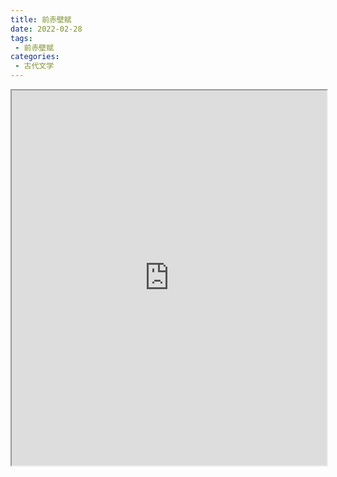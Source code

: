 ```yaml
---
title: 前赤壁赋
date: 2022-02-28
tags:
 - 前赤壁赋
categories:
 - 古代文学
---
```




<iframe src="https://study-doc.yourtools.icu/pdf/web/viewer.html?file=https://vkceyugu.cdn.bspapp.com/VKCEYUGU-e9075d72-0451-48df-afe1-d46932ae4554/0bdab433-48ec-4c5d-8c88-202370220a35.pdf" width="100%" height="600px"></iframe>
